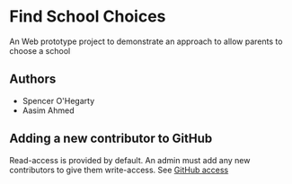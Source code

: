 # Find School Choices

An Web prototype project to demonstrate an approach to allow parents to choose a school

## Authors

- Spencer O'Hegarty
- Aasim Ahmed

## Adding a new contributor to GitHub

Read-access is provided by default. An admin must add any new contributors to give them write-access. See [GitHub access](https://github.com/DFE-Digital/find-school-choices/settings/access)
